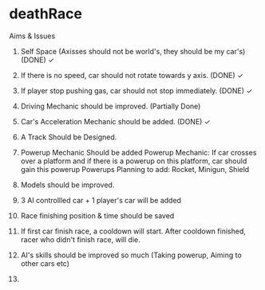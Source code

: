 # deathRace
Aims & Issues

1) Self Space (Axisses should not be world's, they should be my car's) (DONE) ✓

2) If there is no speed, car should not rotate towards y axis. (DONE) ✓

3) If player stop pushing gas, car should not stop immediately.  (DONE) ✓

4) Driving Mechanic should be improved. (Partially Done)

5) Car's Acceleration Mechanic should be added. (DONE) ✓

6) A Track Should be Designed.

7) Powerup Mechanic Should be added 
Powerup Mechanic: If car crosses over a platform and if there is a powerup on this platform, car should gain this powerup 
Powerups Planning to add: Rocket, Minigun, Shield

8) Models should be improved.

9) 3 AI controllled car + 1 player's car will be added

10) Race finishing position & time should be saved

11) If first car finish race, a cooldown will start. After cooldown finished, racer who didn't finish race, will die.

12) AI's skills should be improved so much (Taking powerup, Aiming to other cars etc)

13)
